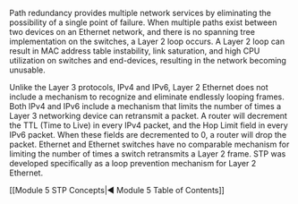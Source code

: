 Path redundancy provides multiple network services by eliminating the possibility of a single point of failure. When multiple paths exist between two devices on an Ethernet network, and there is no spanning tree implementation on the switches, a Layer 2 loop occurs. A Layer 2 loop can result in MAC address table instability, link saturation, and high CPU utilization on switches and end-devices, resulting in the network becoming unusable.

Unlike the Layer 3 protocols, IPv4 and IPv6, Layer 2 Ethernet does not include a mechanism to recognize and eliminate endlessly looping frames. Both IPv4 and IPv6 include a mechanism that limits the number of times a Layer 3 networking device can retransmit a packet. A router will decrement the TTL (Time to Live) in every IPv4 packet, and the Hop Limit field in every IPv6 packet. When these fields are decremented to 0, a router will drop the packet. Ethernet and Ethernet switches have no comparable mechanism for limiting the number of times a switch retransmits a Layer 2 frame. STP was developed specifically as a loop prevention mechanism for Layer 2 Ethernet.

[[Module 5 STP Concepts|◀ Module 5 Table of Contents]]
